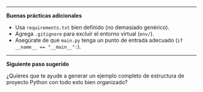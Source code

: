 
---

**Buenas prácticas adicionales**

- Usa `requirements.txt` bien definido (no demasiado genérico).
- Agrega `.gitignore` para excluir el entorno virtual (`env/`).
- Asegúrate de que `main.py` tenga un punto de entrada adecuado (`if __name__ == "__main__":`).

---

**Siguiente paso sugerido**

¿Quieres que te ayude a generar un ejemplo completo de estructura de proyecto Python con todo esto bien organizado?

